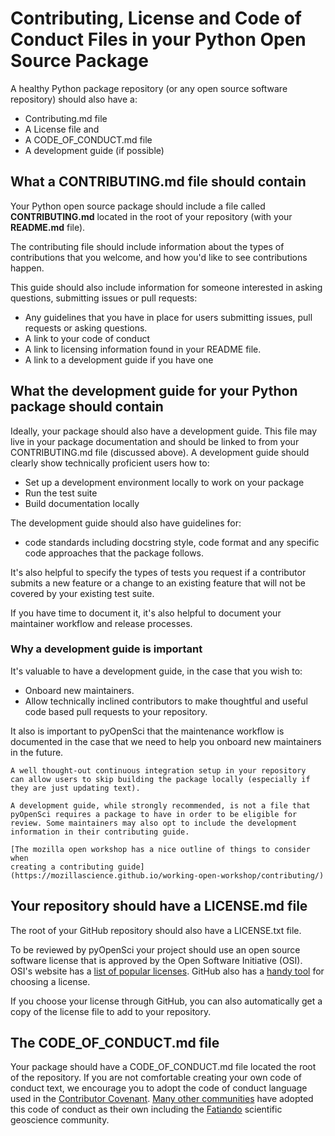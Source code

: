 # Contributing, License and Code of Conduct Files in your Python Open Source Package

A healthy Python package repository (or any open source software repository) should also have a: 

* Contributing.md file
* A License file and 
* A CODE_OF_CONDUCT.md file 
* A development guide (if possible)

## What a CONTRIBUTING.md file should contain

Your Python open source package should include a file called **CONTRIBUTING.md** located in the 
root of your repository (with your **README.md** file).

The contributing file should include information about the types 
of contributions that you welcome, and how you'd like to see 
contributions happen. 

This guide should also include information for someone interested in asking questions, 
submitting issues or pull requests:

* Any guidelines that you have in place for users submitting issues, pull requests or asking questions. 
* A link to your code of conduct
* A link to licensing information found in your README file. 
* A link to a development guide if you have one

## What the development guide for your Python package should contain 

Ideally, your package should also have a development guide. This file may live in your package documentation and should be linked to from your CONTRIBUTING.md file (discussed above).
A development guide should clearly show 
technically proficient users how to:

* Set up a development environment locally to work on your package
* Run the test suite 
* Build documentation locally

The development guide should also have guidelines for:
* code standards including docstring style, code format and any specific code approaches that the package follows. 

It's also helpful to specify the types of tests you request if a contributor submits a new feature or a change to an existing feature that will not be covered by your existing test suite. 

If you have time to document it, it's also helpful to document your maintainer workflow and release processes. 

### Why a development guide is important 

It's valuable to have a development guide, in the 
case that you wish to:

* Onboard new maintainers.
* Allow technically inclined contributors to make thoughtful and useful code based pull requests to your repository.

It also is important to pyOpenSci that the maintenance workflow is 
documented in the case that we need to help you onboard new 
maintainers in the future. 

```{note}
A well thought-out continuous integration setup in your repository 
can allow users to skip building the package locally (especially if they are just updating text).
``` 

```{tip}
A development guide, while strongly recommended, is not a file that 
pyOpenSci requires a package to have in order to be eligible for 
review. Some maintainers may also opt to include the development information in their contributing guide.  
```




```{tip}
[The mozilla open workshop has a nice outline of things to consider when 
creating a contributing guide](https://mozillascience.github.io/working-open-workshop/contributing/)
```

## Your repository should have a LICENSE.md file

The root of your GitHub repository should also have a LICENSE.txt file. 

To be reviewed by pyOpenSci your project should use an open source 
software license that is approved 
by the Open Software Initiative (OSI). OSI's website has a 
[list of popular licenses](https://opensource.org/licenses). GitHub also has a 
[handy tool](https://choosealicense.com/) for choosing a license. 

If you choose your license through GitHub, you can also automatically get a copy of the license file to add to your repository.

## The CODE_OF_CONDUCT.md file
Your package should have a CODE_OF_CONDUCT.md file located 
the root of the repository. If you are not comfortable creating 
your own code of conduct text, we encourage you to adopt the 
code of conduct language used in the [Contributor Covenant](https://www.contributor-covenant.org/version/2/1/code_of_conduct/). 
[Many other communities](https://www.contributor-covenant.org/adopters/) have adopted this code of conduct as 
their own including the [Fatiando](https://github.com/fatiando/community/blob/main/CODE_OF_CONDUCT.md) scientific geoscience community.  

<!-- 
pyOpenSci packages must:

- Contain full documentation for any user-facing functions.
- Have a test suite that covers the major functionality of the package.
- Use continuous integration.
- Use an OSI approved software license.

**Good/Better/Best:**
- **Good:** Include a open source software license with your package.
- **Better/Best:** Choose a license based on your needs and future use of package, plus explain your choice in your submission for review. -->